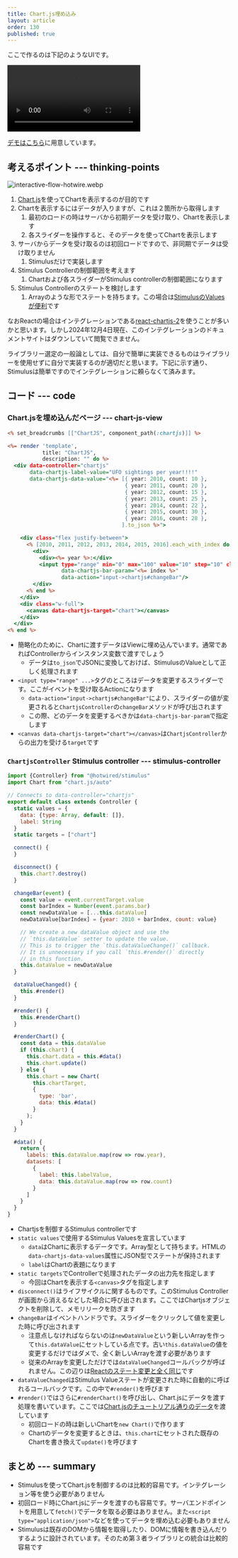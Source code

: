 ```yaml
---
title: Chart.js埋め込み
layout: article
order: 130
published: true
---
```


ここで作るのは下記のようなUIです。

![chartjs.mov](content_images/chartjs.mov "mx-auto max-w-[500px]")

[デモはこちら](/components/chartjs)に用意しています。

## 考えるポイント --- thinking-points

![interactive-flow-hotwire.webp](content_images/interactive-flow-hotwire.webp "mx-auto max-w-[500px]")

1. [Chart.js](https://www.chartjs.org)を使ってChartを表示するのが目的です
2. Chartを表示するにはデータが入りますが、これは２箇所から取得します
   1. 最初のロードの時はサーバから初期データを受け取り、Chartを表示します
   2. 各スライダーを操作すると、そのデータを使ってChartを表示します
3. サーバからデータを受け取るのは初回ロードですので、非同期でデータは受け取りません
   1. Stimulusだけで実装します
4. Stimulus Controllerの制御範囲を考えます
   1. Chartおよび各スライダーがStimulus controllerの制御範囲になります
5. Stimulus Controllerのステートを検討します
   1. Arrayのような形でステートを持ちます。この場合は[StimulusのValuesが便利](https://stimulus.hotwired.dev/reference/values#types)です

なおReactの場合はインテグレーションである[react-chartjs-2](https://github.com/reactchartjs/react-chartjs-2)を使うことが多いかと思います。しかし2024年12月4日現在、このインテグレーションのドキュメントサイトはダウンしていて閲覧できません。

ライブラリー選定の一般論としては、自分で簡単に実装できるものはライブラリーを使用せずに自分で実装するのが適切だと思います。下記に示す通り、Stimulusは簡単ですのでインテグレーションに頼らなくて済みます。

## コード --- code

### Chart.jsを埋め込んだページ --- chart-js-view

```erb:app/views/components/chartjs.html.erb
<% set_breadcrumbs [["ChartJS", component_path(:chartjs)]] %>

<%= render 'template',
           title: "ChartJS",
           description: "" do %>
  <div data-controller="chartjs"
       data-chartjs-label-value="UFO sightings per year!!!!"
       data-chartjs-data-value="<%= [{ year: 2010, count: 10 },
                                     { year: 2011, count: 20 },
                                     { year: 2012, count: 15 },
                                     { year: 2013, count: 25 },
                                     { year: 2014, count: 22 },
                                     { year: 2015, count: 30 },
                                     { year: 2016, count: 28 },
                                    ].to_json %>">

    <div class="flex justify-between">
      <% [2010, 2011, 2012, 2013, 2014, 2015, 2016].each_with_index do |year, index| %>
        <div>
          <div><%= year %>:</div>
          <input type="range" min="0" max="100" value="10" step="10" class="w-20"
                 data-chartjs-bar-param="<%= index %>"
                 data-action="input->chartjs#changeBar"/>
        </div>
      <% end %>
    </div>
    <div class="w-full">
      <canvas data-chartjs-target="chart"></canvas>
    </div>
  </div>
<% end %>
```

* 簡略化のために、Chartに渡すデータはViewに埋め込んでいます。通常であればControllerからインスタンス変数で渡すでしょう
   * データは`to_json`でJSONに変換しておけば、StimulusのValueとして正しく処理されます
* `<input type="range" ...>`タグのところはデータを変更するスライダーです。ここがイベントを受け取るActionになります
   * `data-action="input->chartjs#changeBar"`により、スライダーの値が変更されると`ChartjsController`の`changeBar`メソッドが呼び出されます
   * この際、どのデータを変更するべきかは`data-chartjs-bar-param`で指定します
* `<canvas data-chartjs-target="chart"></canvas>`は`ChartjsController`からの出力を受ける`target`です

### `ChartjsController` Stimulus controller --- stimulus-controller

```js:app/javascript/controllers/chartjs_controller.js
import {Controller} from "@hotwired/stimulus"
import Chart from "chart.js/auto"

// Connects to data-controller="chartjs"
export default class extends Controller {
  static values = {
    data: {type: Array, default: []},
    label: String
  }
  static targets = ["chart"]

  connect() {
  }

  disconnect() {
    this.chart?.destroy()
  }

  changeBar(event) {
    const value = event.currentTarget.value
    const barIndex = Number(event.params.bar)
    const newDataValue = [...this.dataValue]
    newDataValue[barIndex] = {year: 2010 + barIndex, count: value}

    // We create a new dataValue object and use the
    // `this.dataValue` setter to update the value.
    // This is to trigger the `this.dataValueChange()` callback.
    // It is unnecessary if you call `this.#render()` directly
    // in this function.
    this.dataValue = newDataValue
  }

  dataValueChanged() {
    this.#render()
  }

  #render() {
    this.#renderChart()
  }

  #renderChart() {
    const data = this.dataValue
    if (this.chart) {
      this.chart.data = this.#data()
      this.chart.update()
    } else {
      this.chart = new Chart(
        this.chartTarget,
        {
          type: 'bar',
          data: this.#data()
        }
      );
    }
  }

  #data() {
    return {
      labels: this.dataValue.map(row => row.year),
      datasets: [
        {
          label: this.labelValue,
          data: this.dataValue.map(row => row.count)
        }
      ]
    }
  }
}
```

* Chartjsを制御するStimulus controllerです
* `static values`で使用するStimulus Valuesを宣言しています
   * `data`はChartに表示するデータです。Array型として持ちます。HTMLの`data-chartjs-data-values`属性にJSON型でステートが保持されます
   * `label`はChartの表題になります
* `static targets`でControllerで処理されたデータの出力先を指定します
   * 今回はChartを表示する`<canvas>`タグを指定します 
* `disconnect()`はライフサイクルに関するものです。このStimulus Controllerが画面から消えるなどした場合に呼び出されます。ここではChartjsオブジェクトを削除して、メモリリークを防ぎます
* `changeBar`はイベントハンドラです。スライダーをクリックして値を変更した時に呼び出されます
   * 注意点しなければならないのは`newDataValue`という新しいArrayを作って`this.dataValue`にセットしている点です。古い`this.dataValue`の値を変更するだけではダメで、全く新しいArrayを渡す必要があります
   * 従来のArrayを変更しただけでは`dataValueChanged`コールバックが呼ばれません。この辺りは[Reactのステート変更と全く同じ](https://ja.react.dev/learn/updating-objects-in-state#copying-objects-with-the-spread-syntax)です
* `dataValueChanged`はStimulus Valueステートが変更された時に自動的に呼ばれるコールバックです。この中で`#render()`を呼びます
* `#render()`ではさらに`#renderChart()`を呼び出し、Chart.jsにデータを渡す処理を書いています。ここでは[Chart.jsのチュートリアル通りのデータ](https://www.chartjs.org/docs/latest/getting-started/usage.html#build-a-new-application-with-chart-js)を渡しています
   * 初回ロードの時は新しいChartを`new Chart()`で作ります
   * Chartのデータを変更するときは、`this.chart`にセットされた既存のChartを書き換えて`update()`を呼びます

## まとめ --- summary

* Stimulusを使ってChart.jsを制御するのは比較的容易です。インテグレーション等を使う必要がありません
* 初回ロード時にChart.jsにデータを渡すのも容易です。サーバエンドポイントを用意して`fetch()`でデータを取る必要はありません。また`<script type="application/json">`などを使ってデータを埋め込む必要もありません
* Stimulusは既存のDOMから情報を取得したり、DOMに情報を書き込んだりするように設計されています。そのため第３者ライブラリとの統合は比較的容易です
